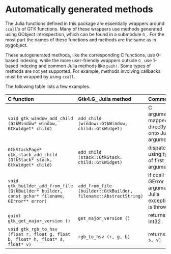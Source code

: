 # Automatically generated methods

The Julia functions defined in this package are essentially wrappers around
`ccall`'s of GTK functions. Many of these wrappers use methods generated using GObject introspection, which can be found
in a submodule `G_`. For the most part the names of these functions and methods are
the same as in pygobject.

These autogenerated methods, like the corresponding C functions, use 0-based indexing, while the more user-friendly wrappers outside `G_` use 1-based indexing and common Julia methods like `push!`.
Some types of methods are not yet supported. For example, methods involving callbacks must be wrapped by using `ccall`.

The following table lists a few examples.

| C function | Gtk4.G_ Julia method | Comments |
| :--- | :--- | :--- |
| `void gtk_window_add_child (GtkWindow* window, GtkWidget* child)` | `add_child (window::GtkWindow, child::GtkWidget)` | C arguments mapped directly onto Julia arguments
| `GtkStackPage* gtk_stack_add_child (GtkStack* stack, GtkWidget* child)` | `add_child (stack::GtkStack, child::GtkWidget)` | dispatched using type of first argument
| `void gtk_builder_add_from_file (GtkBuilder* builder, const gchar* filename, GError** error)` | `add_from_file (builder::GtkBuilder, filename::AbstractString)` | if ccall fills GError argument, Julia exception is thrown
| `guint gtk_get_major_version ()` | `get_major_version ()` | returns an Int32
| `void gtk_rgb_to_hsv (float r, float g, float b, float* h, float* s, float* v)` | `rgb_to_hsv (r, g, b)` | returns `(h, s, v)`
